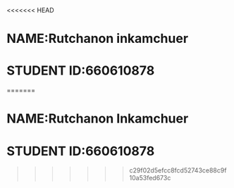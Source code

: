 <<<<<<< HEAD
# NAME:Rutchanon inkamchuer
# STUDENT ID:660610878
=======
# NAME:Rutchanon Inkamchuer
# STUDENT ID:660610878
>>>>>>> c29f02d5efcc8fcd52743ce88c9f10a53fed673c
